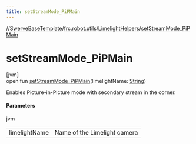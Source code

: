 ```yaml
---
title: setStreamMode_PiPMain
---
```

//[SwerveBaseTemplate](../../../index.html)/[frc.robot.utils](../index.html)/[LimelightHelpers](index.html)/[setStreamMode_PiPMain](set-stream-mode_-pi-p-main.html)



# setStreamMode_PiPMain



[jvm]\
open fun [setStreamMode_PiPMain](set-stream-mode_-pi-p-main.html)(limelightName: [String](https://docs.oracle.com/javase/8/docs/api/java/lang/String.html))



Enables Picture-in-Picture mode with secondary stream in the corner.



#### Parameters


jvm

| | |
|---|---|
| limelightName | Name of the Limelight camera |




